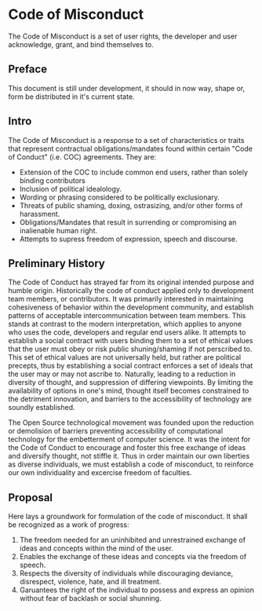 Code of Misconduct
==================

The Code of Misconduct is a set of user rights, the developer and user acknowledge, grant, and bind themselves to.

Preface
-------

This document is still under development, it should in now way, shape or, form be distributed in it's current state.

Intro
-----

The Code of Misconduct is a response to a set of characteristics or traits that represent
contractual obligations/mandates found within certain "Code of Conduct" (i.e. COC) agreements.
They are:
* Extension of the COC to include common end users, rather than solely binding contributors
* Inclusion of political idealology.
* Wording or phrasing considered to be politically exclusionary.
* Threats of public shaming, doxing, ostrasizing, and/or other forms of harassment.
* Obligations/Mandates that result in surrending or compromising an inalienable human right.
* Attempts to supress freedom of expression, speech and discourse.

Preliminary History
--------------------

The Code of Conduct has strayed far from its original intended purpose and humble
origin. Historically the code of conduct applied only to development team members, or contributors. It
was primarily interested in maintaining cohesiveness of behavior within the development community, and 
establish patterns of acceptable intercommunication between team members. This stands at contrast to the 
modern interpretation, which applies to anyone who uses the code, developers and regular end users alike. It
attempts to establish a social contract with users binding them to a set of ethical values that the user must 
obey or risk public shuning/shaming if not perscribed to. This set of ethical values are not universally held,
but rather are political precepts, thus by establishing a social contract enforces a set of ideals
that the user may or may not ascribe to. Naturally, leading to a reduction in diversity of thought, and
suppression of differing viewpoints. By limiting the availability of options in one's mind, thought itself
becomes constrained to the detriment innovation, and barriers to the accessibility of technology are soundly
established.

The Open Source technological movement was founded upon the reduction or demolision of barriers preventing
accessibility of computational technology for the embetterment of computer science. It was the intent for the
Code of Conduct to encourage and foster this free exchange of ideas and diversify thought, not stiffle it.
Thus in order maintain our own liberties as diverse individuals, we must establish a code of misconduct, to
reinforce our own individuality and excercise freedom of faculties.

Proposal
--------

Here lays a groundwork for formulation of the code of misconduct. It shall be recognized as a work
of progress:

1. The freedom needed for an uninhibited and unrestrained exchange of ideas and concepts within the mind of the user.
2. Enables the exchange of these ideas and concepts via the freedom of speech.
3. Respects the diversity of individuals while discouraging deviance, disrespect, violence, hate,
   and ill treatment.
4. Garuantees the right of the individual to possess and express an opinion without fear of backlash
   or social shunning.

